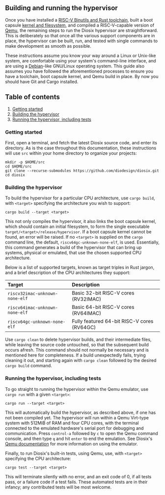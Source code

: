 ## Building and running the hypervisor

Once you have installed a [RISC-V Binutils and Rust toolchain](toolchain.md), built a boot capsule [kernel and filesystem](buildroot.md), and compiled a RISC-V-capable version of [Qemu](qemu.md), the remaining steps to run the Diosix hypervisor are straightforward. This is deliberately so that once all the various support components are in place, the hypervisor can be built, run, and tested with single commands to make development as smooth as possible.

These instructions assume you know your way around a Linux or Unix-like system, are comfortable using your system's command-line interface, and are using a [Debian](https://www.debian.org/)-like GNU/Linux operating system. This guide also assumes you have followed the aforementioned processes to ensure you have a toolchain, boot capsule kernel, and Qemu build in place. By now you should have Git and Cargo installed.

## Table of contents

1. [Getting started](#start)
1. [Building the hypervisor](#build)
1. [Running the hypervisor, including tests](#run)

### Getting started <a name="start"></a>

First, open a terminal, and fetch the latest Diosix source code, and enter its directory. As is the case throughout this documentation, these instructions will use `src` within your home directory to organize your projects:

```
mkdir -p $HOME/src
cd $HOME/src
git clone --recurse-submodules https://github.com/diodesign/diosix.git
cd diosix
```

### Building the hypervisor <a name="build"></a>

To build the hypervisor for a particular CPU architecture, use `cargo build`, with `<target>` specifying the architecture you wish to support:

```
cargo build --target <target>
```

This not only compiles the hypervisor, it also links the boot capsule kernel, which should contain an initial filesystem, to form the single executable `target/<target>/release/hypervisor`. If a boot capsule kernel cannot be found, an error will be raised. If no `<target>` is supplied on the `cargo` command line, the default, `riscv64gc-unknown-none-elf`, is used. Essentially, this command generates a build of the hypervisor that can bring up systems, physical or emulated, that use the chosen supported CPU architecture.

Below is a list of supported targets, known as target triples in Rust jargon, and a brief description of the CPU architectures they support:

| Target                         | Description                                 |
|:-------------------------------|:--------------------------------------------|
| `riscv32imac-unknown-none-elf` | Basic 32-bit RISC-V cores (RV32IMAC)        |
| `riscv64imac-unknown-none-elf` | Basic 64-bit RISC-V cores (RV64IMAC)        |
| `riscv64gc-unknown-none-elf`   | Fully featured 64-bit RISC-V cores (RV64GC) |


Use `cargo clean` to delete hypervisor builds, and their intermediate files, while leaving the source code untouched, so that the subsequent build occurs afresh. This command should not normally be necessary and is mentioned here for completeness. If a build unexpectedly fails, trying cleaning it out, and starting again with `cargo clean` followed by the desired `cargo build` command.

### Running the hypervisor, including tests <a name="run"></a>

To go straight to running the hypervisor within the Qemu emulator, use `cargo run` with a given `<target>`:

```
cargo run --target <target>
```

This will automatically build the hypervisor, as described above, if one has not been compiled yet. The hypervisor will run within a Qemu Virt-type system with 512MiB of RAM and four CPU cores, with the terminal connected to the emulated hardware's serial port for debugging and communication. Press `control-a` followed by `c` to open the Qemu command console, and then type `q` and hit `enter` to end the emulation. See Diosix's [Qemu documentation](qemu.md) for more information on using the emulator.

Finally, to run Diosix's built-in tests, using Qemu, use, with `<target>` specifying the CPU architecture:

```
cargo test --target <target>
```

This will terminate silently with no error, and an exit code of 0, if all tests pass, or a failure code if a test fails. These automated tests are in their infancy; any contributed tests will be most welcome.
